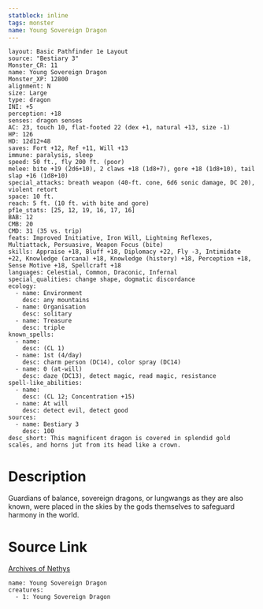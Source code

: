 ```yaml
---
statblock: inline
tags: monster
name: Young Sovereign Dragon
---
```

```statblock
layout: Basic Pathfinder 1e Layout
source: "Bestiary 3"
Monster_CR: 11
name: Young Sovereign Dragon
Monster_XP: 12800
alignment: N
size: Large
type: dragon
INI: +5
perception: +18
senses: dragon senses
AC: 23, touch 10, flat-footed 22 (dex +1, natural +13, size -1)
HP: 126
HD: 12d12+48
saves: Fort +12, Ref +11, Will +13
immune: paralysis, sleep
speed: 50 ft., fly 200 ft. (poor)
melee: bite +19 (2d6+10), 2 claws +18 (1d8+7), gore +18 (1d8+10), tail slap +16 (1d8+10)
special_attacks: breath weapon (40-ft. cone, 6d6 sonic damage, DC 20), violent retort
space: 10 ft.
reach: 5 ft. (10 ft. with bite and gore)
pf1e_stats: [25, 12, 19, 16, 17, 16]
BAB: 12
CMB: 20
CMD: 31 (35 vs. trip)
feats: Improved Initiative, Iron Will, Lightning Reflexes, Multiattack, Persuasive, Weapon Focus (bite)
skills: Appraise +18, Bluff +18, Diplomacy +22, Fly -3, Intimidate +22, Knowledge (arcana) +18, Knowledge (history) +18, Perception +18, Sense Motive +18, Spellcraft +18
languages: Celestial, Common, Draconic, Infernal
special_qualities: change shape, dogmatic discordance
ecology:
  - name: Environment
    desc: any mountains
  - name: Organisation
    desc: solitary
  - name: Treasure
    desc: triple
known_spells:
  - name:
    desc: (CL 1)
  - name: 1st (4/day)
    desc: charm person (DC14), color spray (DC14)
  - name: 0 (at-will)
    desc: daze (DC13), detect magic, read magic, resistance
spell-like_abilities:
  - name:
    desc: (CL 12; Concentration +15)
  - name: At will
    desc: detect evil, detect good
sources:
  - name: Bestiary 3
    desc: 100
desc_short: This magnificent dragon is covered in splendid gold scales, and horns jut from its head like a crown.
```
# Description
Guardians of balance, sovereign dragons, or lungwangs as they are also known, were placed in the skies by the gods themselves to safeguard harmony in the world.
# Source Link
[Archives of Nethys](https://aonprd.com/MonsterDisplay.aspx?ItemName=Young%20Sovereign%20Dragon)
```encounter-table
name: Young Sovereign Dragon
creatures:
  - 1: Young Sovereign Dragon
```
